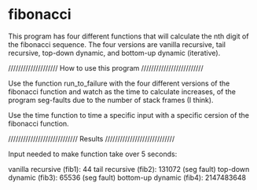 fibonacci
=========

This program has four different functions that will calculate the nth digit of the fibonacci
sequence. The four versions are vanilla recursive, tail recursive, top-down dynamic, and
bottom-up dynamic (iterative).



//////////////////// How to use this program /////////////////////////

Use the function run_to_failure with the four different versions of
the fibonacci function and watch as the time to calculate increases,
of the program seg-faults due to the number of stack frames (I think).

Use the time function to time a specific input with a specific 
cersion of the fibonacci function.



//////////////////////////// Results ////////////////////////////

 Input needed to make function take over 5 seconds:
 
 vanilla recursive (fib1): 44
 tail recursive (fib2):    131072 (seg fault)
 top-down dynamic (fib3):  65536 (seg fault)
 bottom-up dynamic (fib4): 2147483648
